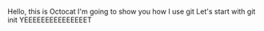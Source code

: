 Hello, this is Octocat
I'm going to show you how I use git
Let's start with git init YEEEEEEEEEEEEEEET